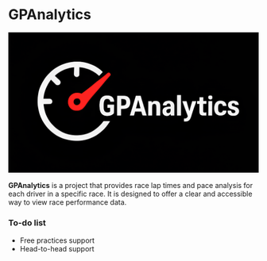 # GPAnalytics

![logo](images/GPAnalytics_logo.png)

**GPAnalytics** is a project that provides race lap times and pace analysis for each driver in a specific race. It is designed to offer a clear and accessible way to view race performance data.

### To-do list
- Free practices support
- Head-to-head support